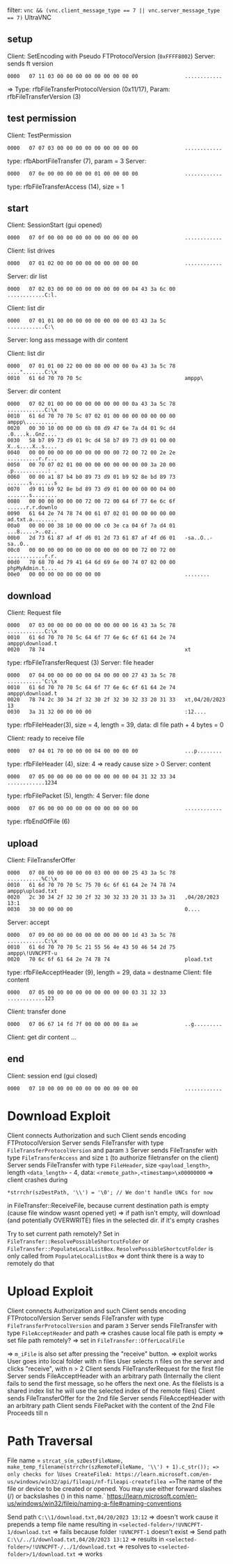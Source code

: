 filter: `vnc && (vnc.client_message_type == 7 || vnc.server_message_type == 7)`
UltraVNC
## setup
Client: SetEncoding with Pseudo FTProtocolVersion (`0xFFFF8002`)
Server: sends ft version
```
0000   07 11 03 00 00 00 00 00 00 00 00 00               ............
```
=> Type: rfbFileTransferProtocolVersion (0x11/17), Param: rfbFileTransferVersion (3)

## test permission
Client: TestPermission
```
0000   07 07 03 00 00 00 00 00 00 00 00 00               ............
```
type: rfbAbortFileTransfer (7), param = 3
Server: 
```
0000   07 0e 00 00 00 00 00 01 00 00 00 00               ............
```
type: rfbFileTransferAccess (14), size = 1

## start
Client: SessionStart (gui opened)
```
0000   07 0f 00 00 00 00 00 00 00 00 00 00               ............
```

Client: list drives
```
0000   07 01 02 00 00 00 00 00 00 00 00 00               ............
```
Server: dir list
```
0000   07 02 03 00 00 00 00 00 00 00 00 04 43 3a 6c 00   ............C:l.
```

Client: list dir
```
0000   07 01 01 00 00 00 00 00 00 00 00 03 43 3a 5c      ............C:\
```
Server: long ass message with dir content

Client: list dir
```
0000   07 01 01 00 22 00 00 80 00 00 00 0a 43 3a 5c 78   ....".......C:\x
0010   61 6d 70 70 70 5c                                 amppp\
```
Server: dir content
```
0000   07 02 01 00 00 00 00 00 00 00 00 0a 43 3a 5c 78   ............C:\x
0010   61 6d 70 70 70 5c 07 02 01 00 00 00 00 00 00 00   amppp\..........
0020   00 30 10 00 00 00 6b 08 d9 47 6e 7a d4 01 9c d4   .0....k..Gnz....
0030   58 b7 89 73 d9 01 9c d4 58 b7 89 73 d9 01 00 00   X..s....X..s....
0040   00 00 00 00 00 00 00 00 00 00 72 00 72 00 2e 2e   ..........r.r...
0050   00 70 07 02 01 00 00 00 00 00 00 00 00 3a 20 00   .p...........: .
0060   00 00 a1 87 b4 b0 89 73 d9 01 b9 92 8e bd 89 73   .......s.......s
0070   d9 01 b9 92 8e bd 89 73 d9 01 00 00 00 00 04 00   .......s........
0080   00 00 00 00 00 00 72 00 72 00 64 6f 77 6e 6c 6f   ......r.r.downlo
0090   61 64 2e 74 78 74 00 61 07 02 01 00 00 00 00 00   ad.txt.a........
00a0   00 00 00 38 10 00 00 00 c0 3e ca 04 6f 7a d4 01   ...8.....>..oz..
00b0   2d 73 61 87 af 4f d6 01 2d 73 61 87 af 4f d6 01   -sa..O..-sa..O..
00c0   00 00 00 00 00 00 00 00 00 00 00 00 72 00 72 00   ............r.r.
00d0   70 68 70 4d 79 41 64 6d 69 6e 00 74 07 02 00 00   phpMyAdmin.t....
00e0   00 00 00 00 00 00 00 00                           ........
```

## download
Client: Request file
```
0000   07 03 00 00 00 00 00 00 00 00 00 16 43 3a 5c 78   ............C:\x
0010   61 6d 70 70 70 5c 64 6f 77 6e 6c 6f 61 64 2e 74   amppp\download.t
0020   78 74                                             xt
```
type: rfbFileTransferRequest (3)
Server: file header
```
0000   07 04 00 00 00 00 00 04 00 00 00 27 43 3a 5c 78   ...........'C:\x
0010   61 6d 70 70 70 5c 64 6f 77 6e 6c 6f 61 64 2e 74   amppp\download.t
0020   78 74 2c 30 34 2f 32 30 2f 32 30 32 33 20 31 33   xt,04/20/2023 13
0030   3a 31 32 00 00 00 00                              :12....
```
type: rfbFileHeader(3), size = 4, length = 39, data: dl file path + 4 bytes = 0

Client: ready to receive file
```
0000   07 04 01 70 00 00 00 04 00 00 00 00               ...p........
```
type: rfbFileHeader (4), size: 4 => ready cause size > 0
Server: content
```
0000   07 05 00 00 00 00 00 00 00 00 00 04 31 32 33 34   ............1234
```
type: rfbFilePacket (5), length: 4
Server: file done
```
0000   07 06 00 00 00 00 00 00 00 00 00 00               ............
```
type: rfbEndOfFile (6)

## upload
Client: FileTransferOffer
```
0000   07 08 00 00 00 00 00 03 00 00 00 25 43 3a 5c 78   ...........%C:\x
0010   61 6d 70 70 70 5c 75 70 6c 6f 61 64 2e 74 78 74   amppp\upload.txt
0020   2c 30 34 2f 32 30 2f 32 30 32 33 20 31 33 3a 31   ,04/20/2023 13:1
0030   30 00 00 00 00                                    0....
```
Server: accept
```
0000   07 09 00 00 00 00 00 00 00 00 00 1d 43 3a 5c 78   ............C:\x
0010   61 6d 70 70 70 5c 21 55 56 4e 43 50 46 54 2d 75   amppp\!UVNCPFT-u
0020   70 6c 6f 61 64 2e 74 78 74                        pload.txt
```
type: rfbFileAcceptHeader (9), length = 29, data = destname
Client: file content
```
0000   07 05 00 00 00 00 00 00 00 00 00 03 31 32 33      ............123
```
Client: transfer done
```
0000   07 06 67 14 fd 7f 00 00 00 00 8a ae               ..g.........
```
Client: get dir content
...

## end
Client: session end (gui closed)
```
0000   07 10 00 00 00 00 00 00 00 00 00 00               ............
```


# Download Exploit
Client connects
Authorization and such
Client sends encoding FTProtocolVersion
Server sends FileTransfer with type `FileTransferProtocolVersion` and param `3`
Server sends FileTransfer with type `FileTransferAccess` and size `1` (to authorize filetransfer on the client)
Server sends FileTransfer with type `FileHeader`, size `<payload_length>`, length `<data_length>` - 4, data: `<remote_path>,<timestamp>\x00000000`
=> client crashes during 
```
*strrchr(szDestPath, '\\') = '\0'; // We don't handle UNCs for now
```
in FileTransfer::ReceiveFile, because current destination path is empty (cause file window wasnt opened yet)
=> if path isn't empty, will download (and potentially OVERWRITE) files in the selected dir. if it's empty crashes


Try to set current path remotely?
Set in `FileTransfer::ResolvePossibleShortcutFolder` or `FileTransfer::PopulateLocalListBox`.
`ResolvePossibleShortcutFolder` is only called from `PopulateLocalListBox`
=> dont think there is a way to remotely do that


# Upload Exploit
Client connects
Authorization and such
Client sends encoding FTProtocolVersion
Server sends FileTransfer with type `FileTransferProtocolVersion` and param `3`
Server sends FileTransfer with type `FileAcceptHeader` and path
=> crashes cause local file path is empty
=> set file path remotely? => set in `FileTransfer::OfferLocalFile`

=> `m_iFile` is also set after pressing the "receive" button.
=> exploit works
User goes into local folder with n files
User selects n files on the server and clicks "receive", with n > 2
Client sends FileTransferRequest for the first file
Server sends FileAcceptHeader with an arbitrary path
(Internally the client fails to send the first message, so he offers the next one. As the filelists is a shared index list he will use the selected index of the remote files)
Client sends FileTransferOffer for the 2nd file
Server sends FileAcceptHeader with an arbitrary path
Client sends FilePacket with the content of the 2nd File
Proceeds till n


# Path Traversal
File name = `strcat_s(m_szDestFileName, make_temp_filename(strrchr(szRemoteFileName, '\\') + 1).c_str());
=> only checks for `\\`
Uses CreateFileA: https://learn.microsoft.com/en-us/windows/win32/api/fileapi/nf-fileapi-createfilea
=> `The name of the file or device to be created or opened. You may use either forward slashes (/) or backslashes (\) in this name.`
https://learn.microsoft.com/en-us/windows/win32/fileio/naming-a-file#naming-conventions

Send path `C:\\1/download.txt,04/20/2023 13:12`
=> doesn't work cause it prepends a temp file name resulting in
`<selected-folder>/!UVNCPFT-1/download.txt`
=> fails because folder `!UVNCPFT-1` doesn't exist
=>
Send path `C:\\/../1/download.txt,04/20/2023 13:12`
=> results in `<selected-folder>/!UVNCPFT-/../1/download.txt`
=> resolves to `<selected-folder>/1/download.txt`
=> works